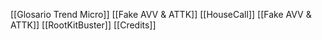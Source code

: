 [[Glosario Trend Micro]]
[[Fake AVV & ATTK]]
[[HouseCall]]
[[Fake AVV & ATTK]]
[[RootKitBuster]]
[[Credits]]
